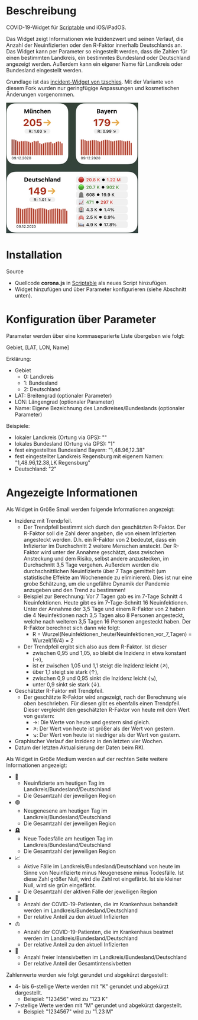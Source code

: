 # Beschreibung

COVID-19-Widget für [Scriptable](https://scriptable.app) und iOS/iPadOS.

Das Widget zeigt Informationen wie Inzidenzwert und seinen Verlauf, die Anzahl der Neuinfizierten oder den R-Faktor innerhalb Deutschlands an.
Das Widget kann per Parameter so eingestellt werden, dass die Zahlen für einen bestimmten Landkreis, ein bestimmtes Bundesland oder Deutschland angezeigt werden. Außerdem kann ein eigener Name für Landkreis oder Bundesland eingestellt werden.

Grundlage ist das [incident-Widget von tzschies](https://github.com/tzschies/incidence). Mit der Variante von diesem Fork wurden nur geringfügige Anpassungen und kosmetischen Änderungen vorgenommen.

<img width="357px" height="352px" src="screenshot.jpg"/>

# Installation

Source
- Quellcode <b>corona.js</b> in [Scriptable](https://scriptable.app) als neues Script hinzufügen.
- Widget hinzufügen und über Parameter konfigurieren (siehe Abschnitt unten).

# Konfiguration über Parameter

Parameter werden über eine kommaseparierte Liste übergeben wie folgt:

Gebiet, [LAT, LON, Name]

Erklärung:

- Gebiet
  - 0: Landkreis
  - 1: Bundesland
  - 2: Deutschland
- LAT: Breitengrad (optionaler Parameter)
- LON: Längengrad (optionaler Parameter)
- Name: Eigene Bezeichnung des Landkreises/Bundeslands (optionaler Parameter)

Beispiele:
- lokaler Landkreis (Ortung via GPS): ""
- lokales Bundesland (Ortung via GPS): "1"
- fest eingestelltes Bundesland Bayern: "1,48.96,12.38"
- fest eingestellter Landkreis Regensburg mit eigenem Namen: "1,48.96,12.38,LK Regensburg"
- Deutschland: "2"

# Angezeigte Informationen

Als Widget in Größe Small werden folgende Informationen angezeigt: 
- Inzidenz mit Trendpfeil.
  - Der Trendpfeil bestimmt sich durch den geschätzten R-Faktor. Der R-Faktor soll die Zahl derer angeben, die von einem Infizierten angesteckt werden. D.h. ein R-Faktor von 2 bedeutet, dass ein Infizierter im Durchschnitt 2 weitere Menschen ansteckt. Der R-Faktor wird unter der Annahme geschätzt, dass zwischen Ansteckung und dem Risiko, selbst andere anzustecken, im Durchschnitt 3,5 Tage vergehen. Außerdem werden die durchschnittlichen Neuinfizierte über 7 Tage gemittelt (um statistische Effekte am Wochenende zu eliminieren). Dies ist nur eine grobe Schätzung, um die ungefähre Dynamik der Pandemie anzugeben und den Trend zu bestimmen!
  - Beispiel zur Berechnung: Vor 7 Tagen gab es im 7-Tage Schnitt 4 Neuinfektionen. Heute gibt es im 7-Tage-Schnitt 16 Neuinfektionen. Unter der Annahme der 3,5 Tage und einem R-Faktor von 2 haben die 4 Neuinfektionen nach 3,5 Tagen also 8 Personen angesteckt, welche nach weiteren 3,5 Tagen 16 Personen angesteckt haben. Der R-Faktor berechnet sich dann wie folgt:
    - R = Wurzel(Neuinfektionen_heute/Neuinfektionen_vor_7_Tagen) = Wurzel(16/4) = 2
  - Der Trendpfeil ergibt sich also aus dem R-Faktor. Ist dieser
    - zwischen 0,95 und 1,05, so bleibt die Inzidenz in etwa konstant (→),
    - ist er zwischen 1,05 und 1,1 steigt die Inzidenz leicht (↗︎),
    - über 1,1 steigt sie stark (↑),
    - zwischen 0,9 und 0,95 sinkt die Inzidenz leicht (↘︎),
    - unter 0,9 sinkt sie stark (↓).
- Geschätzter R-Faktor mit Trendpfeil.
  - Der geschätzte R-Faktor wird angezeigt, nach der Berechnung wie oben beschrieben. Für diesen gibt es ebenfalls einen Trendpfeil. Dieser vergleicht den geschätzten R-Faktor von heute mit dem Wert von gestern:
    - →: Die Werte von heute und gestern sind gleich.
    - ↗︎: Der Wert von heute ist größer als der Wert von gestern.
    - ↘︎: Der Wert von heute ist niedriger als der Wert von gestern.
- Graphischer Verlauf der Inzidenz in den letzten vier Wochen.
- Datum der letzten Aktualisierung der Daten beim RKI.

Als Widget in Größe Medium werden auf der rechten Seite weitere Informationen angezeigt: 
- 🔴
  - Neuinfizierte am heutigen Tag im Landkreis/Bundesland/Deutschland
  - Die Gesamtzahl der jeweiligen Region
- 🟢
  - Neugenesene am heutigen Tag im Landkreis/Bundesland/Deutschland
  - Die Gesamtzahl der jeweiligen Region
- 🪦
  - Neue Todesfälle am heutigen Tag im Landkreis/Bundesland/Deutschland
  - Die Gesamtzahl der jeweiligen Region
- 📈
  - Aktive Fälle im Landkreis/Bundesland/Deutschland von heute im Sinne von Neuinfizierte minus Neugenesene minus Todesfälle. Ist diese Zahl größer Null, wird die Zahl rot eingefärbt. Ist sie kleiner Null, wird sie grün eingefärbt.
  - Die Gesamtzahl der aktiven Fälle der jeweiligen Region
- 🏥
  - Anzahl der COVID-19-Patienten, die im Krankenhaus behandelt werden im Landkreis/Bundesland/Deutschland
  - Der relative Anteil zu den aktuell Infizierten
- 🫁
  - Anzahl der COVID-19-Patienten, die im Krankenhaus beatmet werden im Landkreis/Bundesland/Deutschland
  - Der relative Anteil zu den aktuell Infizierten
- 🛌
  - Anzahl freier Intensivbetten im Landkreis/Bundesland/Deutschland
  - Der relative Anteil der Gesamtintensivbetten

Zahlenwerte werden wie folgt gerundet und abgekürzt dargestellt:
- 4- bis 6-stellige Werte werden mit "K" gerundet und abgekürzt dargestellt.
  - Beispiel: "123456" wird zu "123 K"
- 7-stellige Werte werden mit "M" gerundet und abgekürzt dargestellt.
  - Beispiel: "1234567" wird zu "1.23 M"
